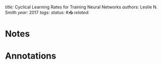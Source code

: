 *title:* Cyclical Learning Rates for Training Neural Networks
*authors:* Leslie N. Smith
*year:* 2017
*tags:* 
*status:* #📥
*related:*

# Notes 

# Annotations